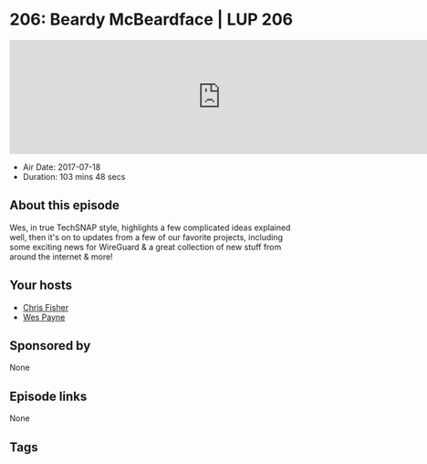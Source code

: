 # 206: Beardy McBeardface | LUP 206

<iframe src="https://player.fireside.fm/v2/RUkczH-V+T9jIcUhp?theme=dark" width="740" height="200" frameborder="0" scrolling="no"></iframe>

* Air Date: 2017-07-18
* Duration: 103 mins 48 secs

## About this episode

Wes, in true TechSNAP style, highlights a few complicated ideas explained well, then it's on to updates from a few of our favorite projects, including some exciting news for WireGuard & a great collection of new stuff from around the internet & more!

## Your hosts
* [Chris Fisher](https://linuxunplugged.com/hosts/chrislas)
* [Wes Payne](https://linuxunplugged.com/hosts/wes)

## Sponsored by

None



## Episode links

None



## Tags

